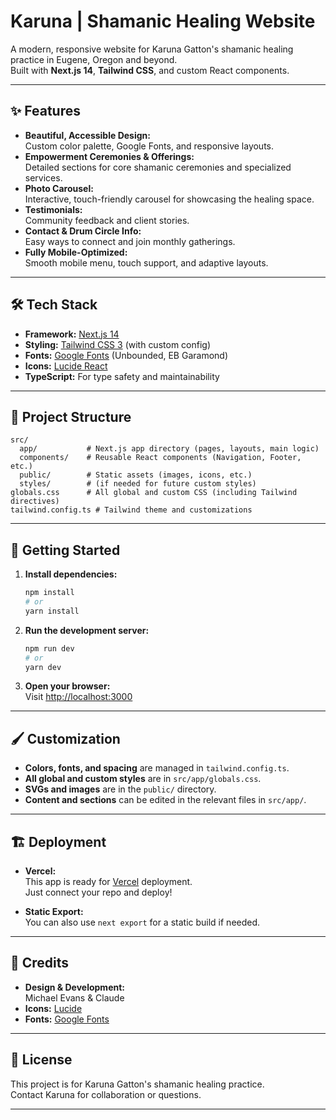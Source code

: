# Karuna | Shamanic Healing Website

A modern, responsive website for Karuna Gatton's shamanic healing practice in Eugene, Oregon and beyond.  
Built with **Next.js 14**, **Tailwind CSS**, and custom React components.

---

## ✨ Features

- **Beautiful, Accessible Design:**  
  Custom color palette, Google Fonts, and responsive layouts.
- **Empowerment Ceremonies & Offerings:**  
  Detailed sections for core shamanic ceremonies and specialized services.
- **Photo Carousel:**  
  Interactive, touch-friendly carousel for showcasing the healing space.
- **Testimonials:**  
  Community feedback and client stories.
- **Contact & Drum Circle Info:**  
  Easy ways to connect and join monthly gatherings.
- **Fully Mobile-Optimized:**  
  Smooth mobile menu, touch support, and adaptive layouts.

---

## 🛠️ Tech Stack

- **Framework:** [Next.js 14](https://nextjs.org/)
- **Styling:** [Tailwind CSS 3](https://tailwindcss.com/) (with custom config)
- **Fonts:** [Google Fonts](https://fonts.google.com/) (Unbounded, EB Garamond)
- **Icons:** [Lucide React](https://lucide.dev/)
- **TypeScript:** For type safety and maintainability

---

## 📁 Project Structure

```
src/
  app/           # Next.js app directory (pages, layouts, main logic)
  components/    # Reusable React components (Navigation, Footer, etc.)
  public/        # Static assets (images, icons, etc.)
  styles/        # (if needed for future custom styles)
globals.css      # All global and custom CSS (including Tailwind directives)
tailwind.config.ts # Tailwind theme and customizations
```

---

## 🚀 Getting Started

1. **Install dependencies:**
   ```bash
   npm install
   # or
   yarn install
   ```

2. **Run the development server:**
   ```bash
   npm run dev
   # or
   yarn dev
   ```

3. **Open your browser:**  
   Visit [http://localhost:3000](http://localhost:3000)

---

## 🖌️ Customization

- **Colors, fonts, and spacing** are managed in `tailwind.config.ts`.
- **All global and custom styles** are in `src/app/globals.css`.
- **SVGs and images** are in the `public/` directory.
- **Content and sections** can be edited in the relevant files in `src/app/`.

---

## 🏗️ Deployment

- **Vercel:**  
  This app is ready for [Vercel](https://vercel.com/) deployment.  
  Just connect your repo and deploy!

- **Static Export:**  
  You can also use `next export` for a static build if needed.

---

## 🤝 Credits

- **Design & Development:**  
Michael Evans & Claude
- **Icons:** [Lucide](https://lucide.dev/)
- **Fonts:** [Google Fonts](https://fonts.google.com/)

---

## 📄 License

This project is for Karuna Gatton's shamanic healing practice.  
Contact Karuna for collaboration or questions.

---
